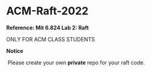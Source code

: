 # ACM-Raft-2022

**Reference: Mit 6.824 Lab 2: Raft**

ONLY FOR ACM CLASS STUDENTS

**Notice**

​	Please create your own **private** repo for your raft code.

